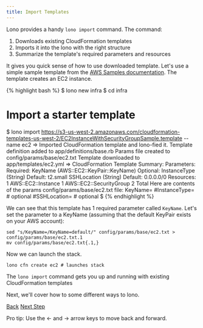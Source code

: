 ```yaml
---
title: Import Templates
---
```


Lono provides a handy `lono import` command. The command:

1. Downloads existing CloudFormation templates
2. Imports it into the lono with the right structure
3. Summarize the template's required parameters and resources

It gives you quick sense of how to use downloaded template.  Let's use a simple sample template from the [AWS Samples documentation](https://docs.aws.amazon.com/AWSCloudFormation/latest/UserGuide/sample-templates-services-us-west-2.html#w2ab2c23c48c13c15).  The template creates an EC2 instance.

{% highlight bash %}
$ lono new infra
$ cd infra
# Import a starter template
$ lono import https://s3-us-west-2.amazonaws.com/cloudformation-templates-us-west-2/EC2InstanceWithSecurityGroupSample.template --name ec2
=> Imported CloudFormation template and lono-fied it.
Template definition added to app/definitions/base.rb
Params file created to config/params/base/ec2.txt
Template downloaded to app/templates/ec2.yml
=> CloudFormation Template Summary:
Parameters:
Required:
  KeyName (AWS::EC2::KeyPair::KeyName)
Optional:
  InstanceType (String) Default: t2.small
  SSHLocation (String) Default: 0.0.0.0/0
Resources:
  1 AWS::EC2::Instance
  1 AWS::EC2::SecurityGroup
  2 Total
Here are contents of the params config/params/base/ec2.txt file:
KeyName=
#InstanceType=        # optional
#SSHLocation=         # optional
$
{% endhighlight %}

We can see that this template has 1 required parameter called `KeyName`.  Let's set the parameter to a KeyName (assuming that the default KeyPair exists on your AWS account):

```
sed "s/KeyName=/KeyName=default/" config/params/base/ec2.txt > config/params/base/ec2.txt.1
mv config/params/base/ec2.txt{.1,}
```

Now we can launch the stack.

```
lono cfn create ec2 # launches stack
````

The `lono import` command gets you up and running with existing CloudFormation templates

Next, we'll cover how to some different ways to lono.

<a id="prev" class="btn btn-basic" href="{% link docs.md %}">Back</a>
<a id="next" class="btn btn-primary" href="{% link _docs/install.md %}">Next Step</a>
<p class="keyboard-tip">Pro tip: Use the <- and -> arrow keys to move back and forward.</p>

